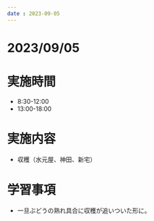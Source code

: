```yaml
---
date : 2023-09-05
---
```


# 2023/09/05

# 実施時間
- 8:30-12:00
- 13:00-18:00

# 実施内容
- 収穫（水元屋、神田、新宅）

# 学習事項
- 一旦ぶどうの熟れ具合に収穫が追いついた形に。